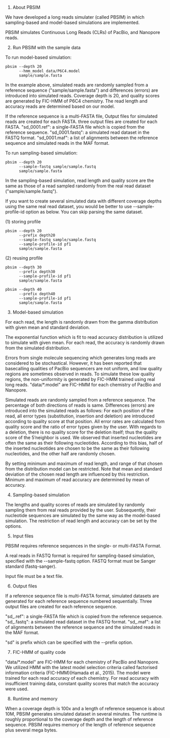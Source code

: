 1. About PBSIM

We have developed a long reads simulater (called PBSIM) in which
sampling-based and model-based simulations are implemented.

PBSIM simulates Continuous Long Reads (CLRs) of PacBio, and Nanopore reads.


2. Run PBSIM with the sample data

To run model-based simulation:

    pbsim --depth 20
          --hmm_model data/P6C4.model
          sample/sample.fasta

In the example above, simulated reads are randomly sampled from a reference
sequence ("sample/sample.fasta") and differences (errors) are introduced
into simulated reads. Coverage depth is 20, and quality scores are generated
by FIC-HMM of P6C4 chemistry. The read length and accuracy reads are determined
based on our model.

If the reference sequence is a multi-FASTA file, Output files for simulated
reads are created for each FASTA. three output files are created for each FASTA.
"sd\_0001.ref": a single-FASTA file which is copied from the reference sequence.
"sd\_0001.fastq": a simulated read dataset in the FASTQ format.
"sd\_0001.maf": a list of alignments between the reference sequence and
simulated reads in the MAF format.

To run sampling-based simulation:

    pbsim --depth 20
          --sample-fastq sample/sample.fastq
          sample/sample.fasta

In the sampling-based simulation, read length and quality score are the same
as those of a read sampled randomly from the real read dataset
("sample/sample.fastq").

If you want to create several simulated data with different coverage depths
using the same real read dataset, you would be better to use 
--sample-profile-id option as below. You can skip parsing the same dataset.

  (1) storing profile

    pbsim --depth 20
          --prefix depth20
          --sample-fastq sample/sample.fastq
          --sample-profile-id pf1
          sample/sample.fasta

  (2) reusing profile

    pbsim --depth 30
          --prefix depth30
          --sample-profile-id pf1
          sample/sample.fasta

    pbsim --depth 40
          --prefix depth40
          --sample-profile-id pf1
          sample/sample.fasta


3. Model-based simulation

For each read, the length is randomly drawn from the gamma distribution
with given mean and standard deviation.

The exponential function which is fit to read accuracy distribution is
utilized to simulate with given mean. For each read, the accuracy is randomly
drawn from the simulated distribution.

Errors from single molecule sequencing which generates long reads are
considered to be stochastical. However, it has been reported that basecalling
qualities of PacBio sequencers are not uniform, and low quality regions
are sometimes observed in reads. To simulate these low quality regions,
the non-uniformity is generated by FIC-HMM trained using real long reads.
"data/\*.model" are FIC-HMM for each chemistry of PacBio and Nanopore.

Simulated reads are randomly sampled from a reference sequence.
The percentage of both directions of reads is same. Differences (errors)
are introduced into the simulated reads as follows:
For each position of the read, all error types (substitution, insertion and
deletion) are introduced according to quality score at that position. 
All error rates are calculated from quality score and the ratio of error types
given by the user. With regards to a deletion, there is no quality score 
for the deletion itself; thus the quality score of the 5’neighbor is used. 
We observed that inserted nucleotides are often the same as their following 
nucleotides. According to this bias, half of the inserted nucleotides are 
chosen to be the same as their following nucleotides, and the other half
are randomly chosen.

By setting minimum and maximum of read length, and range of that chosen
from the distribution model can be restricted. Note that mean and standard
deviation of the chosen read length are influenced by this restriction.
Minimum and maximum of read accuracy are determined by mean of accuracy.


4. Sampling-based simulation

The lengths and quality scores of reads are simulated by randomly sampling
them from real reads provided by the user. Subsequently, their nucleotide
sequences are simulated by the same way as the model-based simulation.
The restriction of read length and accuracy can be set by the options.


5. Input files

PBSIM requires reference sequences in the single- or multi-FASTA Format. 

A real reads in FASTQ format is required for sampling-based simulation,
specified with the --sample-fastq option. FASTQ format must be Sanger
standard (fastq-sanger).

Input file must be a text file.


6. Output files

If a reference sequence file is multi-FASTA format, simulated datasets
are generated for each reference sequence numbered sequentially.
Three output files are created for each reference sequence.

"sd\_<num>.ref": a single-FASTA file which is copied from the reference
sequence.
"sd\_<num>.fastq": a simulated read dataset in the FASTQ format.
"sd\_<num>.maf": a list of alignments between the reference sequence and
the simulated reads in the MAF format.

"sd" is prefix which can be specified with the --prefix option.


7. FIC-HMM of quality code

"data/\*.model" are FIC-HMM for each chemistry of PacBio and Nanopore. 
We utilized HMM with the latest model selection criteria called factorised
information criteria (FIC-HMM)(Hamada et al., 2015). The model were trained
for each read accuracy of each chemistry. For read accuracy with insufficient
training data, constant quality scores that match the accuracy were used.


8. Runtime and memory

When a coverage depth is 100x and a length of reference sequence is about 10M,
PBSIM generates simulated dataset in several minutes. The runtime is roughly
proportional to the coverage depth and the length of reference sequence. 
PBSIM requires memory of the length of reference sequence plus several mega
bytes. 


